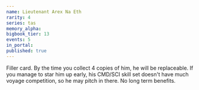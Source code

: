 ```yaml
---
name: Lieutenant Arex Na Eth
rarity: 4
series: tas
memory_alpha:
bigbook_tier: 13
events: 5
in_portal:
published: true
---
```


Filler card. By the time you collect 4 copies of him, he will be replaceable. If you manage to star him up early, his CMD/SCI skill set doesn't have much voyage competition, so he may pitch in there. No long term benefits.
